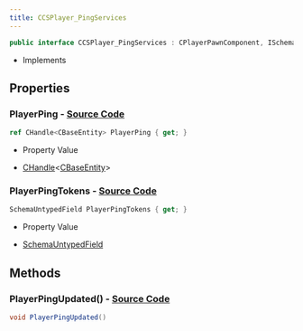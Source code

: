 ```yaml
---
title: CCSPlayer_PingServices
---
```


```csharp
public interface CCSPlayer_PingServices : CPlayerPawnComponent, ISchemaClass<CPlayerPawnComponent>, ISchemaClass<CCSPlayer_PingServices>, ISchemaField, ISchemaClass, INativeHandle
```

- Implements

## Properties

### **PlayerPing** - [Source Code](https://github.com/swiftly-solution/swiftlys2/blob/main/managed/src/SwiftlyS2.Generated/Schemas/Interfaces/CCSPlayer_PingServices.cs#L19)

```csharp
ref CHandle<CBaseEntity> PlayerPing { get; }
```

- Property Value

- [CHandle](/docs/api/shared/natives/chandle-1)<[CBaseEntity](/docs/api/shared/schemadefinitions/cbaseentity)>

### **PlayerPingTokens** - [Source Code](https://github.com/swiftly-solution/swiftlys2/blob/main/managed/src/SwiftlyS2.Generated/Schemas/Interfaces/CCSPlayer_PingServices.cs#L17)

```csharp
SchemaUntypedField PlayerPingTokens { get; }
```

- Property Value

- [SchemaUntypedField](/docs/api/shared/schemas/schemauntypedfield)

## Methods

### **PlayerPingUpdated()** - [Source Code](https://github.com/swiftly-solution/swiftlys2/blob/main/managed/src/SwiftlyS2.Generated/Schemas/Interfaces/CCSPlayer_PingServices.cs#L21)

```csharp
void PlayerPingUpdated()
```

